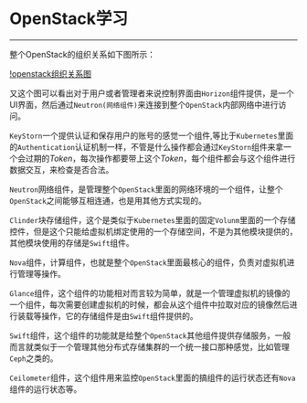 # OpenStack学习

---

整个OpenStack的组织关系如下图所示：

[!openstack组织关系图](./openstack组件关系图.png "组件关系图")

又这个图可以看出对于用户或者管理者来说控制界面由`Horizon`组件提供，是一个UI界面，然后通过`Neutron(网络组件)`来连接到整个`OpenStack`内部网络中进行访问。

`KeyStorn`一个提供认证和保存用户的账号的感觉一个组件,等比于`Kubernetes`里面的`Authentication`认证机制一样，不管是什么操作都会通过`KeyStorn`组件来拿一个会过期的*Token*，每次操作都要带上这个*Token*，每个组件都会与这个组件进行数据交互，来检查是否合法。

`Neutron`网络组件，是管理整个`OpenStack`里面的网络环境的一个组件，让整个`OpenStack`之间能够互相连通，也是用其他方式实现的。

`Clinder`块存储组件，这个是类似于`Kubernetes`里面的固定`Volunm`里面的一个存储控件，但是这个只能给虚拟机绑定使用的一个存储空间，不是为其他模块提供的，其他模块使用的存储是`Swift`组件。

`Nova`组件，计算组件，也就是整个`OpenStack`里面最核心的组件，负责对虚拟机进行管理等操作。

`Glance`组件，这个组件的功能相对而言较为简单，就是一个管理虚拟机的镜像的一个组件，每次需要创建虚拟机的时候，都会从这个组件中拉取对应的镜像然后进行装载等操作，它的存储组件是由`Swift`组件提供的。

`Swift`组件，这个组件的功能就是给整个`OpenStack`其他组件提供存储服务，一般而言就类似于一个管理其他分布式存储集群的一个统一接口那种感觉，比如管理`Ceph`之类的。

`Ceilometer`组件，这个组件用来监控`OpenStack`里面的搞组件的运行状态还有`Nova`组件的运行状态等。
